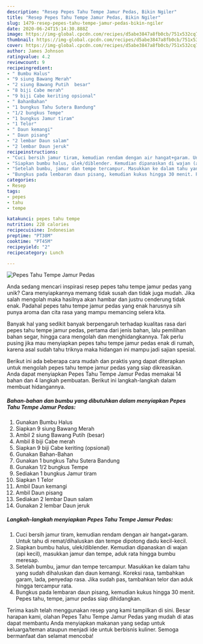 ```yaml
---
description: "Resep Pepes Tahu Tempe Jamur Pedas, Bikin Ngiler"
title: "Resep Pepes Tahu Tempe Jamur Pedas, Bikin Ngiler"
slug: 1479-resep-pepes-tahu-tempe-jamur-pedas-bikin-ngiler
date: 2020-06-24T15:14:30.888Z
image: https://img-global.cpcdn.com/recipes/d5abe3847a8fb0cb/751x532cq70/pepes-tahu-tempe-jamur-pedas-foto-resep-utama.jpg
thumbnail: https://img-global.cpcdn.com/recipes/d5abe3847a8fb0cb/751x532cq70/pepes-tahu-tempe-jamur-pedas-foto-resep-utama.jpg
cover: https://img-global.cpcdn.com/recipes/d5abe3847a8fb0cb/751x532cq70/pepes-tahu-tempe-jamur-pedas-foto-resep-utama.jpg
author: James Johnson
ratingvalue: 4.2
reviewcount: 9
recipeingredient:
- " Bumbu Halus"
- "9 siung Bawang Merah"
- "2 siung Bawang Putih  besar"
- "8 biji Cabe merah"
- "9 biji Cabe keriting opsional"
- " BahanBahan"
- "1 bungkus Tahu Sutera Bandung"
- "1/2 bungkus Tempe"
- "1 bungkus Jamur tiram"
- "1 Telor"
- " Daun kemangi"
- " Daun pisang"
- "2 lembar Daun salam"
- "2 lembar Daun jeruk"
recipeinstructions:
- "Cuci bersih jamur tiram, kemudian rendam dengan air hangat+garam. Untuk tahu di remat/dihaluskan dan tempe dipotong dadu kecil-kecil."
- "Siapkan bumbu halus, ulek/diblender. Kemudian dipanaskan di wajan (api kecil), masukkan jamur dan tempe, aduk rata hingga bumbu meresap."
- "Setelah bumbu, jamur dan tempe tercampur. Masukkan ke dalam tahu yang sudah dihaluskan dan daun kemangi. Koreksi rasa, tambahkan garam, lada, penyedap rasa. Jika sudah pas, tambahkan telor dan aduk hingga tercampur rata."
- "Bungkus pada lembaran daun pisang, kemudian kukus hingga 30 menit. Pepes tahu, tempe, jamur pedas siap dihidangkan."
categories:
- Resep
tags:
- pepes
- tahu
- tempe

katakunci: pepes tahu tempe 
nutrition: 228 calories
recipecuisine: Indonesian
preptime: "PT38M"
cooktime: "PT45M"
recipeyield: "2"
recipecategory: Lunch

---
```



![Pepes Tahu Tempe Jamur Pedas](https://img-global.cpcdn.com/recipes/d5abe3847a8fb0cb/751x532cq70/pepes-tahu-tempe-jamur-pedas-foto-resep-utama.jpg)

Anda sedang mencari inspirasi resep pepes tahu tempe jamur pedas yang unik? Cara menyiapkannya memang tidak susah dan tidak juga mudah. Jika salah mengolah maka hasilnya akan hambar dan justru cenderung tidak enak. Padahal pepes tahu tempe jamur pedas yang enak harusnya sih punya aroma dan cita rasa yang mampu memancing selera kita.

Banyak hal yang sedikit banyak berpengaruh terhadap kualitas rasa dari pepes tahu tempe jamur pedas, pertama dari jenis bahan, lalu pemilihan bahan segar, hingga cara mengolah dan menghidangkannya. Tak perlu pusing jika mau menyiapkan pepes tahu tempe jamur pedas enak di rumah, karena asal sudah tahu triknya maka hidangan ini mampu jadi sajian spesial.




Berikut ini ada beberapa cara mudah dan praktis yang dapat diterapkan untuk mengolah pepes tahu tempe jamur pedas yang siap dikreasikan. Anda dapat menyiapkan Pepes Tahu Tempe Jamur Pedas memakai 14 bahan dan 4 langkah pembuatan. Berikut ini langkah-langkah dalam membuat hidangannya.

<!--inarticleads1-->

##### Bahan-bahan dan bumbu yang dibutuhkan dalam menyiapkan Pepes Tahu Tempe Jamur Pedas:

1. Gunakan  Bumbu Halus
1. Siapkan 9 siung Bawang Merah
1. Ambil 2 siung Bawang Putih  (besar)
1. Ambil 8 biji Cabe merah
1. Siapkan 9 biji Cabe keriting (opsional)
1. Gunakan  Bahan-Bahan
1. Gunakan 1 bungkus Tahu Sutera Bandung
1. Gunakan 1/2 bungkus Tempe
1. Sediakan 1 bungkus Jamur tiram
1. Siapkan 1 Telor
1. Ambil  Daun kemangi
1. Ambil  Daun pisang
1. Sediakan 2 lembar Daun salam
1. Gunakan 2 lembar Daun jeruk




<!--inarticleads2-->

##### Langkah-langkah menyiapkan Pepes Tahu Tempe Jamur Pedas:

1. Cuci bersih jamur tiram, kemudian rendam dengan air hangat+garam. Untuk tahu di remat/dihaluskan dan tempe dipotong dadu kecil-kecil.
1. Siapkan bumbu halus, ulek/diblender. Kemudian dipanaskan di wajan (api kecil), masukkan jamur dan tempe, aduk rata hingga bumbu meresap.
1. Setelah bumbu, jamur dan tempe tercampur. Masukkan ke dalam tahu yang sudah dihaluskan dan daun kemangi. Koreksi rasa, tambahkan garam, lada, penyedap rasa. Jika sudah pas, tambahkan telor dan aduk hingga tercampur rata.
1. Bungkus pada lembaran daun pisang, kemudian kukus hingga 30 menit. Pepes tahu, tempe, jamur pedas siap dihidangkan.




Terima kasih telah menggunakan resep yang kami tampilkan di sini. Besar harapan kami, olahan Pepes Tahu Tempe Jamur Pedas yang mudah di atas dapat membantu Anda menyiapkan makanan yang sedap untuk keluarga/teman ataupun menjadi ide untuk berbisnis kuliner. Semoga bermanfaat dan selamat mencoba!

